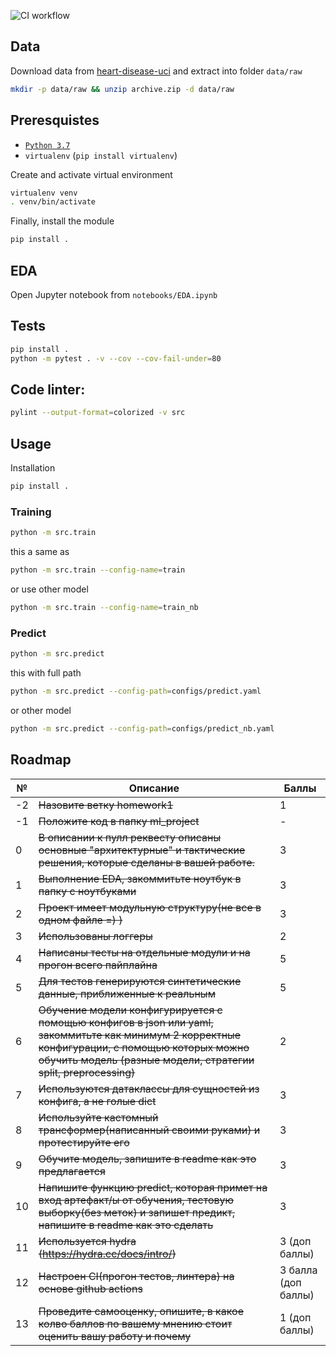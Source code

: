 ![CI workflow](https://github.com/made-ml-in-prod-2021/andyst75/actions/workflows/homework1.yml/badge.svg?branch=homework1)

## Data

Download data from [heart-disease-uci](https://www.kaggle.com/ronitf/heart-disease-uci) and extract into folder `data/raw`

```bash
mkdir -p data/raw && unzip archive.zip -d data/raw
```

## Preresquistes

* [`Python 3.7`](https://www.python.org/)
* `virtualenv` (`pip install virtualenv`)

Create and activate virtual environment

```bash
virtualenv venv
. venv/bin/activate
```

Finally, install the module

```bash
pip install .
```

## EDA

Open Jupyter notebook from `notebooks/EDA.ipynb`

## Tests

```bash
pip install .
python -m pytest . -v --cov --cov-fail-under=80
```

## Code linter:

```bash
pylint --output-format=colorized -v src
```

## Usage

Installation

```bash
pip install .
```

### Training

```bash
python -m src.train
```
this a same as 
```bash
python -m src.train --config-name=train
```
or use other model
```bash
python -m src.train --config-name=train_nb
```

### Predict

```bash
python -m src.predict
```
this with full path
```bash
python -m src.predict --config-path=configs/predict.yaml
```
or other model
```bash
python -m src.predict --config-path=configs/predict_nb.yaml
```

## Roadmap

№ | Описание | Баллы
--- | --- | ---
-2 | ~~Назовите ветку homework1~~ | 1
-1 | ~~Положите код в папку ml_project~~ | -
0 | ~~В описании к пулл реквесту описаны основные &quot;архитектурные&quot; и тактические решения, которые сделаны в вашей работе.~~ | 3
1 | ~~Выполнение EDA, закоммитьте ноутбук в папку с ноутбуками~~ | 3
2 | ~~Проект имеет модульную структуру(не все в одном файле =) )~~ | 3
3 | ~~Использованы логгеры~~ | 2
4 | ~~Написаны тесты на отдельные модули и на прогон всего пайплайна~~ | 5
5 | ~~Для тестов генерируются синтетические данные, приближенные к реальным~~ | 5
6 | ~~Обучение модели конфигурируется с помощью конфигов в json или yaml, закоммитьте как минимум 2 корректные конфигурации, с помощью которых можно обучить модель (разные модели, стратегии split, preprocessing)~~ | 2
7 | ~~Используются датаклассы для сущностей из конфига, а не голые dict~~ | 3
8 | ~~Используйте кастомный трансформер(написанный своими руками) и протестируйте его~~ | 3
9 | ~~Обучите модель, запишите в readme как это предлагается~~ | 3
10 | ~~Напишите функцию predict, которая примет на вход артефакт/ы от обучения, тестовую выборку(без меток) и запишет предикт, напишите в readme как это сделать~~ | 3
11 | ~~Используется hydra  (https://hydra.cc/docs/intro/)~~ | 3 (доп баллы)
12 | ~~Настроен CI(прогон тестов, линтера) на основе github actions~~  | 3 балла (доп баллы)
13 | ~~Проведите самооценку, опишите, в какое колво баллов по вашему мнению стоит оценить вашу работу и почему~~ | 1 (доп баллы)


